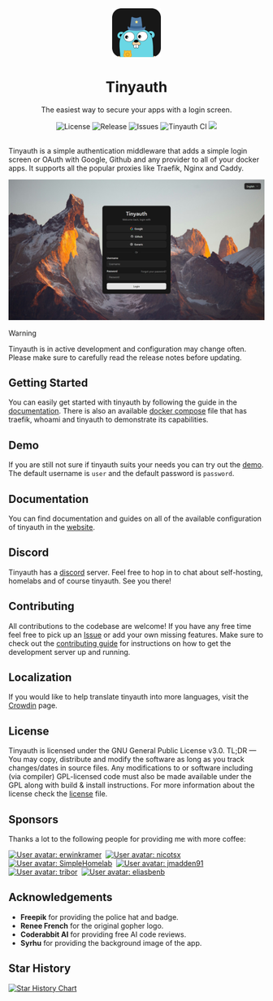 <div align="center">
    <img alt="Tinyauth" title="Tinyauth" width="96" src="assets/logo-rounded.png">
    <h1>Tinyauth</h1>
    <p>The easiest way to secure your apps with a login screen.</p>
</div>

<div align="center">
    <img alt="License" src="https://img.shields.io/github/license/steveiliop56/tinyauth">
    <img alt="Release" src="https://img.shields.io/github/v/release/steveiliop56/tinyauth">
    <img alt="Issues" src="https://img.shields.io/github/issues/steveiliop56/tinyauth">
    <img alt="Tinyauth CI" src="https://github.com/steveiliop56/tinyauth/actions/workflows/ci.yml/badge.svg">
    <a title="Crowdin" target="_blank" href="https://crowdin.com/project/tinyauth"><img src="https://badges.crowdin.net/tinyauth/localized.svg"></a>
</div>

<br />

Tinyauth is a simple authentication middleware that adds a simple login screen or OAuth with Google, Github and any provider to all of your docker apps. It supports all the popular proxies like Traefik, Nginx and Caddy.

![Screenshot](assets/screenshot.png)

> [!WARNING]
> Tinyauth is in active development and configuration may change often. Please make sure to carefully read the release notes before updating.

## Getting Started

You can easily get started with tinyauth by following the guide in the [documentation](https://tinyauth.app/docs/getting-started.html). There is also an available [docker compose](./docker-compose.example.yml) file that has traefik, whoami and tinyauth to demonstrate its capabilities.

## Demo

If you are still not sure if tinyauth suits your needs you can try out the [demo](https://demo.tinyauth.app). The default username is `user` and the default password is `password`.

## Documentation

You can find documentation and guides on all of the available configuration of tinyauth in the [website](https://tinyauth.app).

## Discord

Tinyauth has a [discord](https://discord.gg/eHzVaCzRRd) server. Feel free to hop in to chat about self-hosting, homelabs and of course tinyauth. See you there!

## Contributing

All contributions to the codebase are welcome! If you have any free time feel free to pick up an [Issue](https://github.com/steveiliop56/tinyauth/issues) or add your own missing features. Make sure to check out the [contributing guide](./CONTRIBUTING.md) for instructions on how to get the development server up and running.

## Localization

If you would like to help translate tinyauth into more languages, visit the [Crowdin](https://crowdin.com/project/tinyauth) page.

## License

Tinyauth is licensed under the GNU General Public License v3.0. TL;DR — You may copy, distribute and modify the software as long as you track changes/dates in source files. Any modifications to or software including (via compiler) GPL-licensed code must also be made available under the GPL along with build & install instructions. For more information about the license check the [license](./LICENSE) file.

## Sponsors

Thanks a lot to the following people for providing me with more coffee:

<!-- sponsors --><a href="https://github.com/erwinkramer"><img src="https:&#x2F;&#x2F;github.com&#x2F;erwinkramer.png" width="64px" alt="User avatar: erwinkramer" /></a>&nbsp;&nbsp;<a href="https://github.com/nicotsx"><img src="https:&#x2F;&#x2F;github.com&#x2F;nicotsx.png" width="64px" alt="User avatar: nicotsx" /></a>&nbsp;&nbsp;<a href="https://github.com/SimpleHomelab"><img src="https:&#x2F;&#x2F;github.com&#x2F;SimpleHomelab.png" width="64px" alt="User avatar: SimpleHomelab" /></a>&nbsp;&nbsp;<a href="https://github.com/jmadden91"><img src="https:&#x2F;&#x2F;github.com&#x2F;jmadden91.png" width="64px" alt="User avatar: jmadden91" /></a>&nbsp;&nbsp;<a href="https://github.com/tribor"><img src="https:&#x2F;&#x2F;github.com&#x2F;tribor.png" width="64px" alt="User avatar: tribor" /></a>&nbsp;&nbsp;<a href="https://github.com/eliasbenb"><img src="https:&#x2F;&#x2F;github.com&#x2F;eliasbenb.png" width="64px" alt="User avatar: eliasbenb" /></a>&nbsp;&nbsp;<!-- sponsors -->

## Acknowledgements

- **Freepik** for providing the police hat and badge.
- **Renee French** for the original gopher logo.
- **Coderabbit AI** for providing free AI code reviews.
- **Syrhu** for providing the background image of the app.

## Star History

[![Star History Chart](https://api.star-history.com/svg?repos=steveiliop56/tinyauth&type=Date)](https://www.star-history.com/#steveiliop56/tinyauth&Date)
